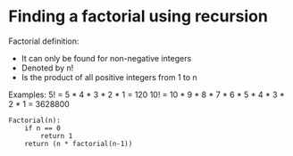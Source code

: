 # Finding a factorial using recursion

Factorial definition:
- It can only be found for non-negative integers
- Denoted by n!
- Is the product of all positive integers from 1 to n

Examples:
5! = 5 * 4 * 3 * 2 * 1 = 120
10! = 10 * 9 * 8 * 7 * 6 * 5 * 4 * 3 * 2 * 1 = 3628800

```
Factorial(n):
    if n == 0
        return 1
    return (n * factorial(n-1))
```